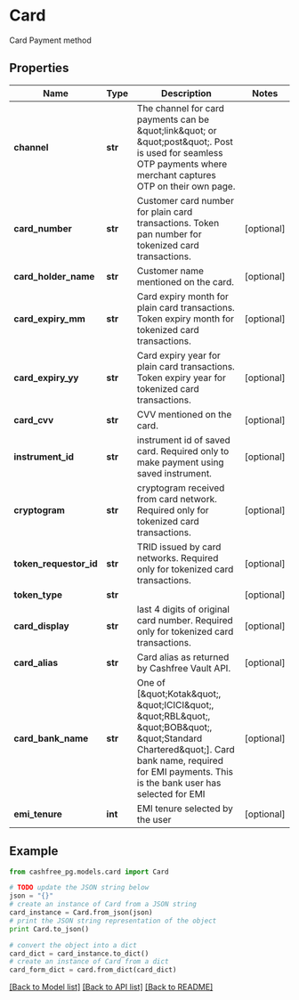 # Card

Card Payment method

## Properties
Name | Type | Description | Notes
------------ | ------------- | ------------- | -------------
**channel** | **str** | The channel for card payments can be \&quot;link\&quot; or \&quot;post\&quot;. Post is used for seamless OTP payments where merchant captures OTP on their own page. | 
**card_number** | **str** | Customer card number for plain card transactions. Token pan number for tokenized card transactions. | [optional] 
**card_holder_name** | **str** | Customer name mentioned on the card. | [optional] 
**card_expiry_mm** | **str** | Card expiry month for plain card transactions. Token expiry month for tokenized card transactions. | [optional] 
**card_expiry_yy** | **str** | Card expiry year for plain card transactions. Token expiry year for tokenized card transactions. | [optional] 
**card_cvv** | **str** | CVV mentioned on the card. | [optional] 
**instrument_id** | **str** | instrument id of saved card. Required only to make payment using saved instrument. | [optional] 
**cryptogram** | **str** | cryptogram received from card network. Required only for tokenized card transactions. | [optional] 
**token_requestor_id** | **str** | TRID issued by card networks. Required only for tokenized card transactions. | [optional] 
**token_type** | **str** |  | [optional] 
**card_display** | **str** | last 4 digits of original card number. Required only for tokenized card transactions. | [optional] 
**card_alias** | **str** | Card alias as returned by Cashfree Vault API. | [optional] 
**card_bank_name** | **str** | One of [\&quot;Kotak\&quot;, \&quot;ICICI\&quot;, \&quot;RBL\&quot;, \&quot;BOB\&quot;, \&quot;Standard Chartered\&quot;]. Card bank name, required for EMI payments. This is the bank user has selected for EMI | [optional] 
**emi_tenure** | **int** | EMI tenure selected by the user | [optional] 

## Example

```python
from cashfree_pg.models.card import Card

# TODO update the JSON string below
json = "{}"
# create an instance of Card from a JSON string
card_instance = Card.from_json(json)
# print the JSON string representation of the object
print Card.to_json()

# convert the object into a dict
card_dict = card_instance.to_dict()
# create an instance of Card from a dict
card_form_dict = card.from_dict(card_dict)
```
[[Back to Model list]](../README.md#documentation-for-models) [[Back to API list]](../README.md#documentation-for-api-endpoints) [[Back to README]](../README.md)


